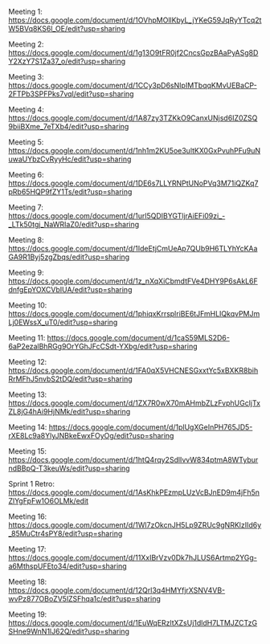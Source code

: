 Meeting 1: https://docs.google.com/document/d/1OVhpMOllKbyL_jYKeG59JqRyYTcq2tW5BVq8KS6l_OE/edit?usp=sharing

Meeting 2: https://docs.google.com/document/d/1g13O9tFR0jf2CncsGpzBAaPyASg8DY2XzY7S1Za37_o/edit?usp=sharing

Meeting 3: https://docs.google.com/document/d/1CCy3pD6sNIpIMTbqqKMvUEBaCP-2FTPb3SPFPks7vqI/edit?usp=sharing

Meeting 4: https://docs.google.com/document/d/1A87zy3TZKkO9CanxUNjsd6IZ0ZSQ9biiBXme_7eTXb4/edit?usp=sharing

Meeting 5: https://docs.google.com/document/d/1nh1m2KU5oe3ultKX0GxPvuhPFu9uNuwaUYbzCvRyyHc/edit?usp=sharing

Meeting 6: https://docs.google.com/document/d/1DE6s7LLYRNPtUNoPVq3M71iQZKq7pRb65HQP9fZY1Ts/edit?usp=sharing

Meeting 7: https://docs.google.com/document/d/1url5QDIBYGTljrAiEFi09zi_-_LTk50tgj_NaWRIaZ0/edit?usp=sharing

Meeting 8: https://docs.google.com/document/d/1IdeEtjCmUeAp7QUb9H6TLYhYcKAaGA9R1Byj5zgZbqs/edit?usp=sharing

Meeting 9: https://docs.google.com/document/d/1z_nXqXiCbmdtFVe4DHY9P6sAkL6FdnfgEpYOXCVbIUA/edit?usp=sharing

Meeting 10: https://docs.google.com/document/d/1phiqxKrrsplriBE6tJFmHLIQkqvPMJmLj0EWssX_uT0/edit?usp=sharing

Meeting 11: https://docs.google.com/document/d/1caS59MLS2D6-6aP2ezalBhRGg9OrYGhJFcCSdt-YXbg/edit?usp=sharing

Meeting 12: https://docs.google.com/document/d/1FA0qX5VHCNESGxxtYc5xBXKR8bihRrMFhJ5nvbS2tDQ/edit?usp=sharing

Meeting 13: https://docs.google.com/document/d/1ZX7R0wX70mAHmbZLzFvphUGcljTxZL8jG4hAi9HjNMk/edit?usp=sharing

Meeting 14: https://docs.google.com/document/d/1plUgXGeInPH765JD5-rXE8Lc9a8YlyJNBkeEwxFOyOg/edit?usp=sharing

Meeting 15: https://docs.google.com/document/d/1htQ4rqy2SdlIvvW834ptmA8WTyburndBBpQ-T3keuWs/edit?usp=sharing

Sprint 1 Retro: https://docs.google.com/document/d/1AsKhkPEzmpLUzVcBJnED9m4jFh5nZlYgFpFw1O6OLMk/edit

Meeting 16: https://docs.google.com/document/d/1Wl7zOkcnJH5Lp9ZRUc9gNRKlzIId6y_85MuCtr4sPY8/edit?usp=sharing

Meeting 17: https://docs.google.com/document/d/11XxIBrVzv0Dk7hJLUS6Artmp2YGg-a6MthspUFEto34/edit?usp=sharing

Meeting 18: https://docs.google.com/document/d/12Qrl3q4HMYfjrXSNV4VB-wvPz877OBoZV5lZSFhqa1c/edit?usp=sharing

Meeting 19: https://docs.google.com/document/d/1EuWqERzltXZsUj1dldH7LTMJZCTzGSHne9WnN1lJ62Q/edit?usp=sharing

